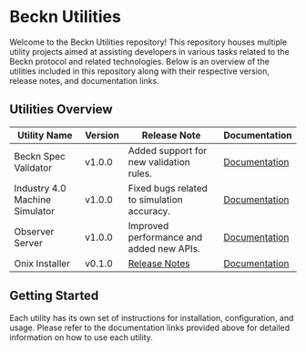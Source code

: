 # Beckn Utilities

Welcome to the Beckn Utilities repository! This repository houses multiple utility projects aimed at assisting developers in various tasks related to the Beckn protocol and related technologies. Below is an overview of the utilities included in this repository along with their respective version, release notes, and documentation links.

## Utilities Overview

| Utility Name                  | Version | Release Note                              | Documentation                                  |
|-------------------------------|---------|-------------------------------------------|------------------------------------------------|
| Beckn Spec Validator          | v1.0.0  | Added support for new validation rules.   | [Documentation](https://github.com/beckn/beckn-utilities/tree/main/beckn-spec-validator)           |
| Industry 4.0 Machine Simulator| v1.0.0  | Fixed bugs related to simulation accuracy.| [Documentation](https://github.com/beckn/beckn-utilities/tree/main/industry-4.0-machine-simulator) |
| Observer Server               | v1.0.0  | Improved performance and added new APIs.  | [Documentation](https://github.com/beckn/beckn-utilities/tree/main/observer-server)                |
| Onix Installer                | v0.1.0  | [Release Notes](https://github.com/beckn/beckn-utilities/blob/main/onix-installer/RELEASE.md)                           | [Documentation](https://github.com/beckn/beckn-utilities/tree/main/onix-installer)               |

## Getting Started

Each utility has its own set of instructions for installation, configuration, and usage. Please refer to the documentation links provided above for detailed information on how to use each utility.


